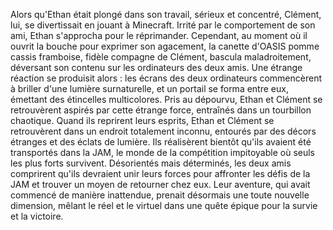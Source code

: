Alors qu'Ethan était plongé dans son travail, sérieux et concentré, Clément, lui, se divertissait en jouant à Minecraft. Irrité par le comportement de son ami, Ethan s'approcha pour le réprimander. Cependant, au moment où il ouvrit la bouche pour exprimer son agacement, la canette d'OASIS pomme cassis framboise, fidèle compagne de Clément, bascula maladroitement, déversant son contenu sur les ordinateurs des deux amis.
Une étrange réaction se produisit alors : les écrans des deux ordinateurs commencèrent à briller d'une lumière surnaturelle, et un portail se forma entre eux, émettant des étincelles multicolores. Pris au dépourvu, Ethan et Clément se retrouvèrent aspirés par cette étrange force, entraînés dans un tourbillon chaotique.
Quand ils reprirent leurs esprits, Ethan et Clément se retrouvèrent dans un endroit totalement inconnu, entourés par des décors étranges et des éclats de lumière. Ils réalisèrent bientôt qu'ils avaient été transportés dans la JAM, le monde de la compétition impitoyable où seuls les plus forts survivent.
Désorientés mais déterminés, les deux amis comprirent qu'ils devraient unir leurs forces pour affronter les défis de la JAM et trouver un moyen de retourner chez eux. Leur aventure, qui avait commencé de manière inattendue, prenait désormais une toute nouvelle dimension, mêlant le réel et le virtuel dans une quête épique pour la survie et la victoire.
